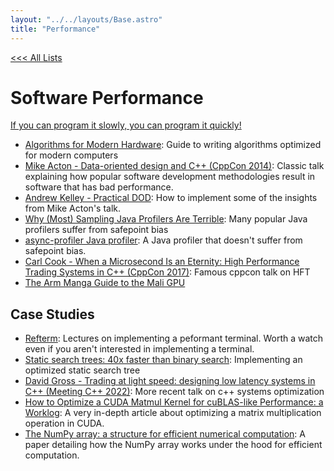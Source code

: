```yaml
---
layout: "../../layouts/Base.astro"
title: "Performance"
---
```


[<<< All Lists](./)

# Software Performance

[If you can program it slowly, you can program it quickly!](https://www.youtube.com/watch?v=BvsvaCU6i1M)

- [Algorithms for Modern Hardware](https://en.algorithmica.org/hpc/): Guide to writing algorithms optimized for modern computers
- [Mike Acton - Data-oriented design and C++ (CppCon 2014)](https://www.youtube.com/watch?v=rX0ItVEVjHc): Classic talk explaining how popular software development methodologies result in software that has bad performance.
- [Andrew Kelley - Practical DOD](https://vimeo.com/649009599): How to implement some of the insights from Mike Acton's talk.
- [Why (Most) Sampling Java Profilers Are Terrible](https://psy-lob-saw.blogspot.com/2016/02/why-most-sampling-java-profilers-are.html): Many popular Java profilers suffer from safepoint bias
- [async-profiler Java profiler](https://github.com/async-profiler/async-profiler): A Java profiler that doesn't suffer from safepoint bias.
- [Carl Cook - When a Microsecond Is an Eternity: High Performance Trading Systems in C++ (CppCon 2017)](https://www.youtube.com/watch?v=NH1Tta7purM): Famous cppcon talk on HFT
- [The Arm Manga Guide to the Mali GPU](https://interactive.arm.com/story/the-arm-manga-guide-to-the-mali-gpu/page/1)

## Case Studies

- [Refterm](https://www.youtube.com/watch?v=hxM8QmyZXtg&list=PLEMXAbCVnmY6zCgpCFlgggRkrp0tpWfrn): Lectures on implementing a peformant terminal. Worth a watch even if you aren't interested in implementing a terminal.
- [Static search trees: 40x faster than binary search](https://curiouscoding.nl/posts/static-search-tree/): Implementing an optimized static search tree
- [David Gross - Trading at light speed: designing low latency systems in C++ (Meeting C++ 2022)](https://www.youtube.com/watch?v=8uAW5FQtcvE): More recent talk on c++ systems optimization
- [How to Optimize a CUDA Matmul Kernel for cuBLAS-like Performance: a Worklog](https://siboehm.com/articles/22/CUDA-MMM): A very in-depth article about optimizing a matrix multiplication operation in CUDA.
- [The NumPy array: a structure for efficient numerical computation](https://arxiv.org/pdf/1102.1523.pdf): A paper detailing how the NumPy array works under the hood for efficient computation.